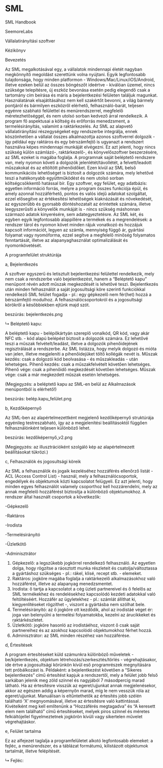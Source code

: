 # SML
SML Handbook

SeemoreLabs

Vállalatirányítási szoftver

Kézikönyv


Bevezetés

Az SML megalkotásával egy, a vállalatok mindennapi életét nagyban megkönnyítő megoldást szerettünk volna nyújtani. Egyik legfontosabb tulajdonsága, hogy minden platformon - Windows/Mac/Linux/iOS/Android, illetve ezeken belül az összes böngészőt ideértve - kiválóan üzemel, nincs szüksége telepítésre, új eszköz bevonása esetén pedig elegendő csak a tartomány cím beírása és máris a bejelentkezési felületen találjuk magunkat. Használatának elsajátításához nem kell szakértőt bevonni, a világ bármely pontjáról és bármilyen eszközről elérhető, felhasználó-barát, teljesen egyénre szabható felülettel és menürendszerrel, megfelelő méretezhetőséggel, és nem utolsó sorban kedvező árral rendelkezik. A program fő aspektusai a költség és erőforrás menedzsment, a termelésirányítás, valamint a raktárkezelés. Az SML az alapvető vállalatirányítási részegységeket egy rendszerbe integrálja, ennek köszönhetően a vállalat összes alkalmazottja azonos szoftverrel dolgozik - így például egy raktáros és egy bérszámfejtő is ugyanazt a rendszert használva képes mindennapi munkáját elvégezni. Ez azt jelenti, hogy nincs szükség külön számlázó-, raktárkezelő-, és könyvelőszoftver beszerzésére, az SML ezeket is magába foglalja. A programnak saját beléptető rendszere van, mely nyomon követi a dolgozók jelenlétét/távollétét, a felvett/leadott műszakokat és az eltöltött pihenőidőket. Ezen kívül az SML belső kommunikációs lehetőséget is biztosít a dolgozók számára, mely lehetővé teszi a hatékonyabb együttműködést és nem utolsó sorban költségcsökkentő hatással bír. Egy szoftver, egy felület, egy adatbázis: egyetlen információ forrás, melyre a program összes funkciója épül, és amely azonnal hozzáférhető, pontos és valós idejű adatokat szolgáltat, ezzel elősegítve az értékesítési lehetőségek kiaknázását és növekedését, az egyszerűbb és gyorsabb döntéshozatalt az érintettek számára, illetve leegyszerűsíti a könyvelők munkáját is - nincs szükség máshonnan származó adatok kinyerésére, sem adategyeztetésre. Az SML két, és egyben egyik legfontosabb alappillére a termékek és a megrendelések: a rendszer tárol és nyomon követ minden rájuk vonatkozó és hozzájuk kapcsolt információt, legyen az számla, mennyiség függő ár, gyártási folyamat vagy nyomóforma, ezzel segítve a megfelelő minőség folyamatos fenntartását, illetve az alapanyaghasználat optimalizálását és nyomonkövetését.


A programfelület struktúrája

a, Bejelentkezés

A szoftver egyszerű és letisztult bejelentkezési felülettel rendelkezik, mely nem csak a rendszerbe való bejelentkezést, hanem a “Beléptető kapu” menüpont révén adott műszak megkezdését is lehetővé teszi. Bejelentkezés után minden felhasználót a saját jogosultsági köre szerinti funkciókkal rendelkező SML felület fogadja - pl.: egy gépkezelő nem fér(het) hozzá a bérszámfejtő modulhoz. A felhasználócsoportokról és a jogosultsági körökről a későbbiekben ejtünk majd szót.

beszúrás: bejelentkezés.png

↳ Beléptető kapu:

A beléptető kapu - belépőkártyán szereplő vonalkód, QR kód, vagy akár NFC stb. - kód alapú belépést biztosít a dolgozók számára. Ez lehetővé teszi a műszak felvételt/leadást, illetve a dolgozók pihenőidejének regisztrálását a rendszerbe. Az SML listázza, hogy melyik dolgozó és mióta van jelen, illetve megjeleníti a pihenőidejüket töltő kollégák nevét is.
Műszak kezdés: csak a dolgozói kód beolvasása - és műszakleadás - után lehetséges. 
Pihenő kezdés: csak a műszakfelvételt követően lehetséges.
Pihenő vége: csak a pihenőidő megkezdését követően lehetséges.
Műszak vége: csak a már megkezdett műszak esetén lehetséges.

(Megjegyzés: a beléptető kapu az SML-en belül az Alkalmazások menüpontból is elérhető!)

beszúrás: belép.kapu_felület.png

b, Kezdőképernyő

Az SML-ben az alapértelmezettként megjelenő kezdőképernyő struktúrája egyénileg testreszabható, így az a megjelenítési beállításoktól függően felhasználónként teljesen különböző lehet.

beszúrás: kezdőképernyő_v2.png

(Megjegyzés: az illusztrációként szolgáló kép az alapértelmezett beállításokat tükrözi.)

c, Felhasználók és jogosultsági köreik

Az SML a felhasználók és jogaik kezeléséhez hozzáférés ellenőrző listát - ACL (Access Control List) - használ, mely a felhasználócsoportok, engedélyek és objektumok közti kapcsolatot felügyeli. Ez azt jelenti, hogy minden egyes felhasználót valamely csoporthoz kell hozzárendelni, mely az annak megfelelő hozzáférést biztosítja a különböző objektumokhoz.
A rendszer által használt csoportok a következők:

-Gépkezelő

-Raktáros

-Irodista

-Termelésirányító

-Üzletkötő

-Adminisztrátor

1. Gépkezelő: a legszűkebb jogkörrel rendelkező felhasználó. Az egyetlen dolga, hogy rögzítse a ráosztott munka részleteit és csatolja/változtassa a gyártáshoz szükséges - pl.: rákel, klisé, recept stb. - elemeket.
2. Raktáros: jogköre magába foglalja a raktárkezelő alkalmazásokhoz való hozzáférést, illetve az alapanyag menedzsmentet.
3. Irodista: ő tartja a kapcsolatot a cég üzleti partnereivel és ő felelős az SML termékekhez és rendelésekhez kapcsolódó kezdeti adatokkal való feltöltéséért. Hozzáfér az ügyletekhez - pl.: számlát állíthat ki, kiegyenlítéseket rögzíthet -, viszont a gyártásba nem szólhat bele.
4. Termelésirányító: az ő jogköre ott kezdődik, ahol az irodistáé véget ér: joga van belenyúlni a termelési folyamatokba, kezelni az árucikkeket és raktárkészletet.
5. Üzletkötő: jogköre hasonló az irodistáéhoz, viszont ő csak saját partnereihez és az azokhoz kapcsolódó objektumokhoz férhet hozzá.
6. Adminisztrátor: az SML minden részéhez van hozzáférése.

d, Értesítések

A program értesítéseket küld számunkra különböző műveletek - be/kijelentkezés, objektum létrehozás/szerkesztés/törlés - végrehajtásakor, ide értve a jogosultsági körünkön kívül eső programrészek megnyitására tett próbálkozást is. Példaként: a bejelentkezést követően a “Sikeres bejelentkezés” című értesítést kapjuk a rendszertől, mely a felület jobb felső sarkában jelenik meg zöld színnel és nagyjából 7 másodpercig marad látható. Ha az értesítésre visszük az egeret/ujjunkat annak megjelenésekor, akkor az egészen addig a képernyőn marad, míg le nem vesszük róla az egeret/ujjunkat. Manuálisan is eltűntethetők az értesítés jobb szélén található ‘X’ megnyomásával, illetve az értesítésre való kattintással. Kivételként meg kell említenünk a “Hozzáférés megtagadva” és “A keresett elem nem található” című értesítéseket, melyek piros színnel és méretes felkiáltójellel figyelmeztetnek jogkörön kívüli vagy sikertelen művelet végrehajtáskor.

e, Felület tartalma

Ez az alfejezet taglalja a programfelületet alkotó legfontosabb elemeket: a fejléc, a menürendszer, és a táblázat formátumú, kilistázott objektumok tartalmát, illetve felépítését.

↳ Fejléc:

